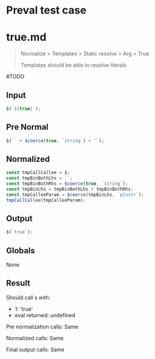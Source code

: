 # Preval test case

# true.md

> Normalize > Templates > Static resolve > Arg > True
>
> Templates should be able to resolve literals

#TODO

## Input

`````js filename=intro
$(`${true}`);
`````

## Pre Normal

`````js filename=intro
$(`` + $coerce(true, `string`) + ``);
`````

## Normalized

`````js filename=intro
const tmpCallCallee = $;
const tmpBinBothLhs = ``;
const tmpBinBothRhs = $coerce(true, `string`);
const tmpBinLhs = tmpBinBothLhs + tmpBinBothRhs;
const tmpCalleeParam = $coerce(tmpBinLhs, `plustr`);
tmpCallCallee(tmpCalleeParam);
`````

## Output

`````js filename=intro
$(`true`);
`````

## Globals

None

## Result

Should call `$` with:
 - 1: 'true'
 - eval returned: undefined

Pre normalization calls: Same

Normalized calls: Same

Final output calls: Same
